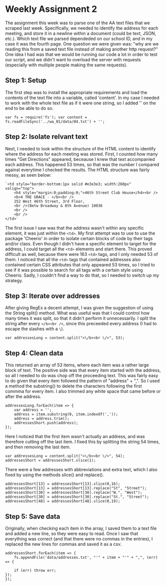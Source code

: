 # Weekly Assignment 2
The assignment this week was to parse one of the AA text files that we scraped last week. Specifically, we needed to identify the address for each meeting, and store it in a newline within a document (could be text, JSON, etc.). Which text file we parsed dependeded on our school ID, and in my case it was the fourth page. One question we were given was: "why are we reading this from a saved text file instead of making another http request?" One idea I had was that we would be running our code a lot in order to test our script, and we didn't want to overload the server with requests (especially with multiple people making the same requests).

## Step 1: Setup
The first step was to install the appropriate requirements and load the contents of the text file into a variable, called 'content'. In my case I needed to work with the whole text file as if it were one string, so I added '' on the end to be able to do so.

`var fs = require('fs');
var content = fs.readFileSync('../wa_01/data/04.txt') + '';
`

## Step 2: Isolate relvant text
Next, I needed to look within the structure of the HTML content to identify where the address for each meeting was stored. First, I counted how many times "Get Directions" appeared, beceause I knew that text accompanied each address. This happened 53 times, so that was the number I compared against everytime I checked the results. The HTML structure was fairly messy, as seen below:

    `<td style="border-bottom:1px solid #e3e3e3; width:260px" valign="top">
    	<h4 style="margin:0;padding:0;">46th Street Club House</h4><br />
  	    <b>4 THE GRACE - </b><br />
		252 West 46th Street, 3rd Floor, 
		<br />(Betw Broadway & 8th Avenue) 10036
		<br />
		<br />
    </td>`

The first issue I saw was that the address wasn't within any specific element, it was just within the `<td>`. My first attempt was to use to use the package 'Cheerio' in order to isolate certain blocks of code by their tags and/or class. Even though I didn't have a specific element to target for the address, I could target all the `<td>` elements and start there. This proved difficult as well, because there were 163 `<td>` tags, and I only needed 53 of them. I noticed that all the `<td>` tags that contained addresses also contained certain CSS attributes that only appeared 53 times, so I tried to see if it was possible to search for all tags with a certain style using Cheerio. Sadly, I couldn't find a way to do that, so I needed to switch up my strategy.     
                    
## Step 3: Iterate over addresses
After giving RegEx a decent attempt, I was given the suggestion of using the String split() method. What was useful was that I could control how many times it was split, so that it didn't perform it unnecessarily. I split the string after every `</b><br />`, since this preceeded every address (I had to escape the slashes with a `\`). 

    var addressesLong = content.split("<\/b><br \/>", 53);
## Step 4: Clean data
This returned an array of 53 items, where each item was a rather large block of text. The positive side was that every item started with the address, so all I needed to do was chop off the proceeding text. This was fairly easy to do given that every item followed the pattern of "address" + ",". So I used a method the substring() to delete the characters following the first commma for every item. I also trimmed any white space that came before or after the address.

    addressesLong.forEach(item => {
        var address = '';
        address = item.substring(0, item.indexOf(','));
        address = address.trim();
        addressesShort.push(address);
    });

Here I noticed that the first item wasn't actually an address, and was therefore cutting off the last item. I fixed this by splitting the string 54 times, and then removing the last item.

    var addressesLong = content.split("<\/b><br \/>", 54);
    addressesShort = addressesShort.slice(1);

There were a few addresses with abbreviations and extra text, which I also fixed by using the methods slice() and replace(). 

    addressesShort[13] = addressesShort[13].slice(0,16);
    addressesShort[13] = addressesShort[13].replace("St", "Street");
    addressesShort[30] = addressesShort[30].replace("W.", "West");
    addressesShort[30] = addressesShort[30].replace("St.", "Street");
    addressesShort[48] = addressesShort[48].slice(0,19);

## Step 5: Save data
Originally, when checking each item in the array, I saved them to a text file and added a new line, so they were easy to read. Once I saw that everything was correct (and that there were no commas in the entries), I replaced the new lines for commas and saved it as a csv.

    addressesShort.forEach(item => {
        fs.appendFile('data/addresses.txt', "'" + item + "'" + ",", (err) => { 
          
        if (err) throw err; 
    });
    });